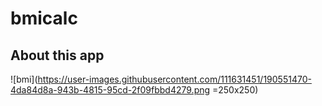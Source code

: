# bmicalc

## About this app
![bmi](https://user-images.githubusercontent.com/111631451/190551470-4da84d8a-943b-4815-95cd-2f09fbbd4279.png =250x250)
